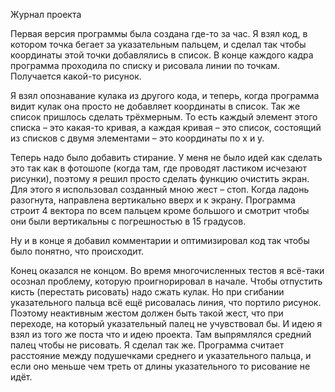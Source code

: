 Журнал проекта

Первая версия программы была создана где-то за час. Я взял код, в котором точка бегает за указательным пальцем, и сделал так чтобы координаты этой точки добавлялись в список. В конце каждого кадра программа проходила по списку и рисовала линии по точкам. Получается какой-то рисунок. 

Я взял опознавание кулака из другого кода, и теперь, когда программа видит кулак она просто не добавляет координаты в список. Так же список пришлось сделать трёхмерным. То есть каждый элемент этого списка – это какая-то кривая, а каждая кривая – это список, состоящий из списков с двумя элементами – это координаты по x и y. 

Теперь надо было добавить стирание. У меня не было идей как сделать это так как в фотошопе (когда там, где проводят ластиком исчезают рисунки), поэтому я решил просто сделать функцию очистить экран. Для этого я использовал созданный мною жест – стоп. Когда ладонь разогнута, направлена вертикально вверх и к экрану. Программа строит 4 вектора по всем пальцем кроме большого и смотрит чтобы они были вертикальны с погрешностью в 15 градусов. 

Ну и в конце я добавил комментарии и оптимизировал код так чтобы было понятно, что происходит. 

Конец оказался не концом. Во время многочисленных тестов я всё-таки осознал проблему, которую проигнорировал в начале. Чтобы отпустить кисть (перестать рисовать) надо сжать кулак. Но при сгибании указательного пальца всё ещё рисовалась линия, что портило рисунок. Поэтому неактивным жестом должен быть такой жест, что при переходе, на который указательный палец не учувствовал бы. И идею я взял из того же поста что и идею проекта. Там выпрямлялся средний палец чтобы не рисовать. Я сделал так же. Программа считает расстояние между подушечками среднего и указательного пальца, и если оно меньше чем треть от длины указательного то рисование не идёт. 
